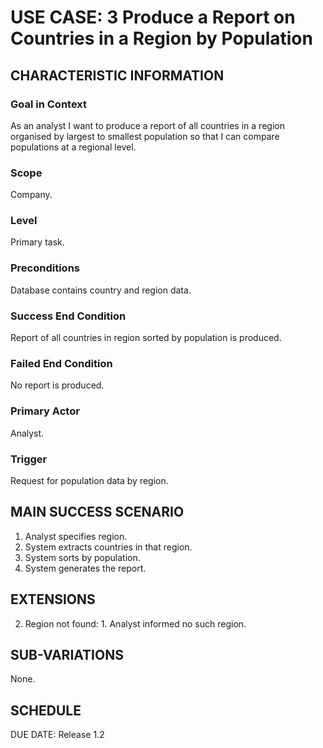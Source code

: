 # USE CASE: 3 Produce a Report on Countries in a Region by Population

## CHARACTERISTIC INFORMATION

### Goal in Context

As an analyst I want to produce a report of all countries in a region organised by largest to smallest population so that I can compare populations at a regional level.

### Scope

Company.

### Level

Primary task.

### Preconditions

Database contains country and region data.

### Success End Condition

Report of all countries in region sorted by population is produced.
### Failed End Condition

No report is produced.

### Primary Actor

Analyst.

### Trigger

Request for population data by region.

## MAIN SUCCESS SCENARIO

  1. Analyst specifies region.
  2. System extracts countries in that region.
  3. System sorts by population.
  4. System generates the report.

## EXTENSIONS

  2. Region not found:
    1. Analyst informed no such region.

## SUB-VARIATIONS

None.

## SCHEDULE

DUE DATE: Release 1.2
